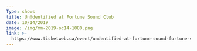 ```yaml
---
Type: shows
title: Un!dentified at Fortune Sound Club
date: 10/14/2019
image: /img/mm-2019-oc14-1080.png
link: >-
  https://www.ticketweb.ca/event/undentified-at-fortune-sound-fortune-sound-club-tickets/9941465
---
```


